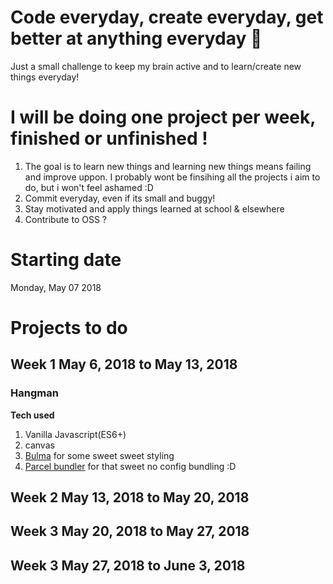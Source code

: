 # Code everyday, create everyday, get better at anything everyday 🎉
Just a small challenge to keep my brain active and to learn/create new things everyday!

# I will be doing one project per week, finished or unfinished ! 
1. The goal is to learn new things and learning new things means failing and improve uppon.
I probably wont be finsihing all the projects i aim to do, but i won't feel ashamed :D
2. Commit everyday, even if its small and buggy!
3. Stay motivated and apply things learned at school & elsewhere
4. Contribute to OSS ?

# Starting date
Monday, May 07 2018

# Projects to do 
## Week 1 May 6, 2018 to May 13, 2018
### Hangman
**Tech used**
1. Vanilla Javascript(ES6+)
2. canvas
3. [Bulma](https://bulma.io/) for some sweet sweet styling
4. [Parcel bundler](https://parceljs.org/) for that sweet no config bundling :D

## Week 2 May 13, 2018 to May 20, 2018
## Week 3 May 20, 2018 to May 27, 2018
## Week 3 May 27, 2018 to June 3, 2018
